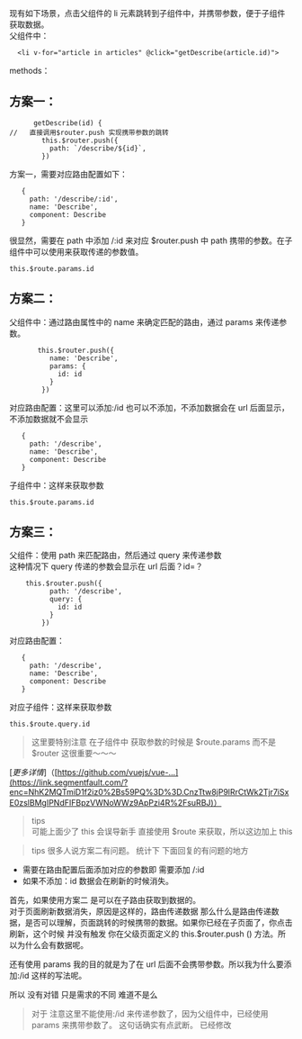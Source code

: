 现有如下场景，点击父组件的 li 元素跳转到子组件中，并携带参数，便于子组件获取数据。\
父组件中：

```
  <li v-for="article in articles" @click="getDescribe(article.id)">
```

methods：

## 方案一：

```
      getDescribe(id) {
//   直接调用$router.push 实现携带参数的跳转
        this.$router.push({
          path: `/describe/${id}`,
        })
```

方案一，需要对应路由配置如下：

```
   {
     path: '/describe/:id',
     name: 'Describe',
     component: Describe
   }
```

很显然，需要在 path 中添加 /:id 来对应 $router.push 中 path 携带的参数。在子组件中可以使用来获取传递的参数值。

```
this.$route.params.id
```

## 方案二：

父组件中：通过路由属性中的 name 来确定匹配的路由，通过 params 来传递参数。

```
       this.$router.push({
          name: 'Describe',
          params: {
            id: id
          }
        })
```

对应路由配置：这里可以添加:/id 也可以不添加，不添加数据会在 url 后面显示，不添加数据就不会显示

```
   {
     path: '/describe',
     name: 'Describe',
     component: Describe
   }
```

子组件中：这样来获取参数

```
this.$route.params.id
```

## 方案三：

父组件：使用 path 来匹配路由，然后通过 query 来传递参数\
这种情况下 query 传递的参数会显示在 url 后面？id=？

```
    this.$router.push({
          path: '/describe',
          query: {
            id: id
          }
        })
```

对应路由配置：

```
   {
     path: '/describe',
     name: 'Describe',
     component: Describe
   }
```

对应子组件：这样来获取参数

```
this.$route.query.id
```

> 这里要特别注意 在子组件中 获取参数的时候是 $route.params 而不是\
> $router 这很重要～～～

\[*更多详情*]（[https://github.com/vuejs/vue-...](https://link.segmentfault.com/?enc=NhK2MQTmiD1f2iz0%2Bs59PQ%3D%3D.CnzTtw8jP9lRrCtWk2Tjr7iSxE0zslBMgIPNdFIFBpzVWNoWWz9ApPzi4R%2FsuRBJ)）

> tips\
> 可能上面少了 this 会误导新手 直接使用 $route 来获取，所以这边加上 this

> tips 很多人说方案二有问题。 统计下 下面回复的有问题的地方

* 需要在路由配置后面添加对应的参数即 需要添加 /:id
* 如果不添加：id 数据会在刷新的时候消失。

首先，如果使用方案二 是可以在子路由获取到数据的。\
对于页面刷新数据消失，原因是这样的，路由传递数据 那么什么是路由传递数据，是否可以理解，页面跳转的时候携带的数据。如果你已经在子页面了，你点击刷新，这个时候 并没有触发 你在父级页面定义的 this.$router.push () 方法。所以为什么会有数据呢。

还有使用 params 我的目的就是为了在 url 后面不会携带参数。所以我为什么要添加:/id 这样的写法呢。

所以 没有对错 只是需求的不同 难道不是么

> 对于 注意这里不能使用:/id 来传递参数了，因为父组件中，已经使用 params 来携带参数了。 这句话确实有点武断。 已经修改
